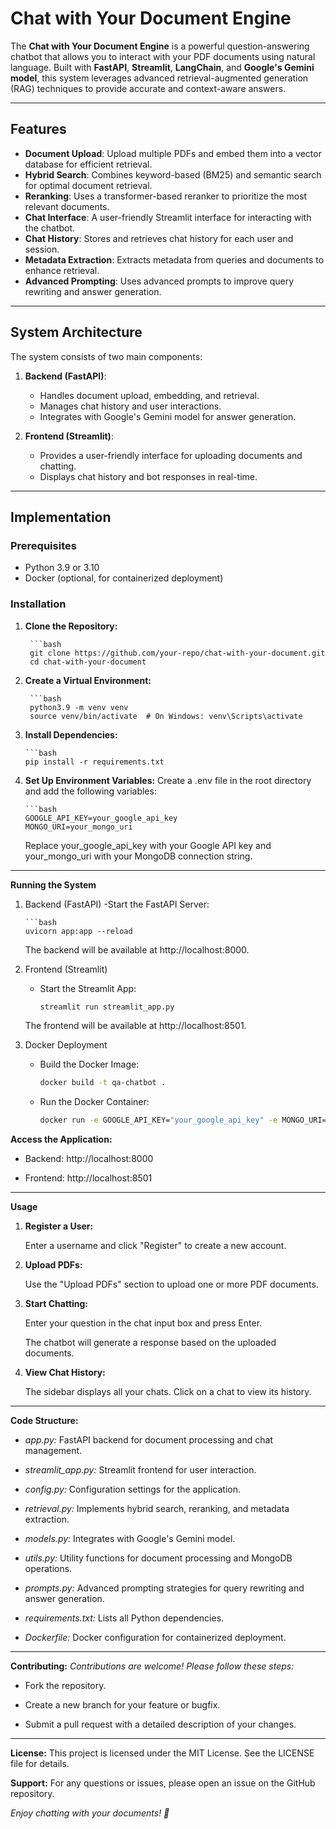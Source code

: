 # Chat with Your Document Engine

The **Chat with Your Document Engine** is a powerful question-answering chatbot that allows you to interact with your PDF documents using natural language. Built with **FastAPI**, **Streamlit**, **LangChain**, and **Google's Gemini model**, this system leverages advanced retrieval-augmented generation (RAG) techniques to provide accurate and context-aware answers.

---

## Features

- **Document Upload**: Upload multiple PDFs and embed them into a vector database for efficient retrieval.
- **Hybrid Search**: Combines keyword-based (BM25) and semantic search for optimal document retrieval.
- **Reranking**: Uses a transformer-based reranker to prioritize the most relevant documents.
- **Chat Interface**: A user-friendly Streamlit interface for interacting with the chatbot.
- **Chat History**: Stores and retrieves chat history for each user and session.
- **Metadata Extraction**: Extracts metadata from queries and documents to enhance retrieval.
- **Advanced Prompting**: Uses advanced prompts to improve query rewriting and answer generation.

---

## System Architecture

The system consists of two main components:

1. **Backend (FastAPI)**:
   - Handles document upload, embedding, and retrieval.
   - Manages chat history and user interactions.
   - Integrates with Google's Gemini model for answer generation.

2. **Frontend (Streamlit)**:
   - Provides a user-friendly interface for uploading documents and chatting.
   - Displays chat history and bot responses in real-time.

---

## Implementation


### Prerequisites

- Python 3.9 or 3.10
- Docker (optional, for containerized deployment)



### Installation

1. **Clone the Repository:**

        ```bash
        git clone https://github.com/your-repo/chat-with-your-document.git
        cd chat-with-your-document

2. **Create a Virtual Environment:**

        ```bash
        python3.9 -m venv venv
        source venv/bin/activate  # On Windows: venv\Scripts\activate

3.  **Install Dependencies:**

        ```bash
        pip install -r requirements.txt

4.  **Set Up Environment Variables:**
    Create a .env file in the root directory and add the following variables:

        ```bash
        GOOGLE_API_KEY=your_google_api_key
        MONGO_URI=your_mongo_uri
    Replace your_google_api_key with your Google API key and your_mongo_uri with your MongoDB connection string.

---

**Running the System**
1.  Backend (FastAPI)
    -Start the FastAPI Server:

        ```bash
        uvicorn app:app --reload
    The backend will be available at http://localhost:8000.

2.  Frontend (Streamlit)
    - Start the Streamlit App:

        ```bash
        streamlit run streamlit_app.py
    The frontend will be available at http://localhost:8501.

3. Docker Deployment
    - Build the Docker Image:

        ```bash
        docker build -t qa-chatbot .
    
    - Run the Docker Container:
   
        ```bash
        docker run -e GOOGLE_API_KEY="your_google_api_key" -e MONGO_URI="your_mongo_uri" -p 8000:8000 qa-chatbot

**Access the Application:**

- Backend: http://localhost:8000

- Frontend: http://localhost:8501

---

**Usage**
1. **Register a User:**

    Enter a username and click "Register" to create a new account.

2. **Upload PDFs:**

    Use the "Upload PDFs" section to upload one or more PDF documents.

3. **Start Chatting:**

    Enter your question in the chat input box and press Enter.

    The chatbot will generate a response based on the uploaded documents.

4. **View Chat History:**

    The sidebar displays all your chats. Click on a chat to view its history.

---

**Code Structure:**
- *app.py:* FastAPI backend for document processing and chat management.

- *streamlit_app.py:* Streamlit frontend for user interaction.

- *config.py:* Configuration settings for the application.

- *retrieval.py:* Implements hybrid search, reranking, and metadata extraction.

- *models.py:* Integrates with Google's Gemini model.

- *utils.py:* Utility functions for document processing and MongoDB operations.

- *prompts.py:* Advanced prompting strategies for query rewriting and answer generation.

- *requirements.txt:* Lists all Python dependencies.

- *Dockerfile:* Docker configuration for containerized deployment.

---

**Contributing:**
*Contributions are welcome! Please follow these steps:*

- Fork the repository.

- Create a new branch for your feature or bugfix.

- Submit a pull request with a detailed description of your changes.

---

**License:**
This project is licensed under the MIT License. See the LICENSE file for details.

**Support:**
For any questions or issues, please open an issue on the GitHub repository.

*Enjoy chatting with your documents! 🚀*